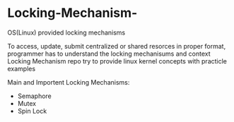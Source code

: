 # Locking-Mechanism-
OS(Linux) provided locking mechanisms

To access, update, submit centralized or shared resorces in proper format, programmer has to understand the locking mechanisums and context
Locking Mechanism repo try to provide linux kernel concepts with practicle examples

Main and Importent Locking Mechanisms:
  * Semaphore
  * Mutex
  * Spin Lock

